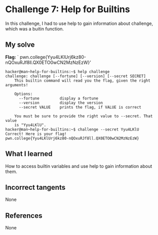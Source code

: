 # Challenge 7: Help for Builtins
In this challenge, I had to use help to gain information about challenge, which was a buitin function.

## My solve
**Flag:** ` pwn.college{Yyu4LKlUrj6kz80-nQOxuRJf8ll.QX0ETO0wCN2MzNzEzW}’


```
hacker@man~help-for-builtins:~$ help challenge
challenge: challenge [--fortune] [--version] [--secret SECRET]
    This builtin command will read you the flag, given the right arguments!
    
    Options:
      --fortune         display a fortune
      --version         display the version
      --secret VALUE    prints the flag, if VALUE is correct

    You must be sure to provide the right value to --secret. That value
    is "Yyu4LKlU".
hacker@man~help-for-builtins:~$ challenge --secret Yyu4LKlU
Correct! Here is your flag!
pwn.college{Yyu4LKlUrj6kz80-nQOxuRJf8ll.QX0ETO0wCN2MzNzEzW}
```

## What I learned
How to access builtin variables and use help to gain information about them. 

## Incorrect tangents
None

## References
None
